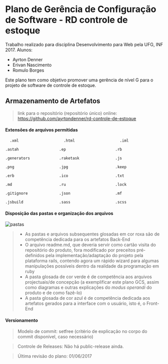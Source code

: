 # Plano de Gerência de Configuração de Software - RD controle de estoque
Trabalho realizado para disciplina Desenvolvimento para Web pela UFG, INF 2017.
Alunos: 
* Ayrton Denner
* Erivan Nascimento
* Romulo Borges
 
Este plano tem como objetivo promover uma gerência de nível G para o projeto de software de controle de estoque.

## Armazenamento de Artefatos


> link para o repositório (repositório único) online: https://github.com/ayrtondenner/rd-controle-de-estoque

#### Extensões de arquivos permitidas
`  .xml                    .html                    .iml`

`.astah                  .ep                      .rb`

`.generators             .raketask                .js`

`.png                    .jpg                     .keep`

`.erb                    .ico                     .txt`

`.md                     .ru                      .lock`

`.gitignore              .json                    .mf`

`.jsbuild                .sass                    .scss`

#### Disposição das pastas e organização dos arquivos
![pastas](http://i.imgur.com/QzaBucf.jpg)
> * As pastas e arquivos subsequentes glosadas em cor roxa são de competência dedicada para os artefatos Back-End
> * O arquivo readme.md, que deveria servir como cartão visita do repositório do produto, fora modificado por preceitos pré-definidos pela implementação/adaptação do projeto pela plataforma rails, contendo agora um rápido wizard para algumas manipulações possíveis dentro da realidade da programação em ruby
> * A pasta glosada de cor verde é de competência aos arquivos projectuais/de concepção (a exemplificar este plano GCS, assim como diagramas e outras explicações do *modus operandi* do produto e de como fazê-lo)
> * A pasta glosada de cor azul é de competência dedicada aos artefatos gerados para a interface com o usuário, isto é, o Front-End
#### Versionamento
> Modelo de commit: setfree (critério de explicação no corpo do commit disponível, caso necessário)

> Controle de Releases: Não há public-release ainda.

> Última revisão do plano: 01/06/2017
